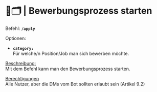 # 📝🗂️ | Bewerbungsprozess starten

Befehl: **`/apply`**

Optionen:
- **`category:`**  
  Für welche/n Position/Job man sich bewerben möchte.

<u>Beschreibung:</u>  
Mit dem Befehl kann man den Bewerbungsprozess starten.

<u>Berechtigungen</u>  
Alle Nutzer, aber die DMs vom Bot sollten erlaubt sein (Artikel 9.2)